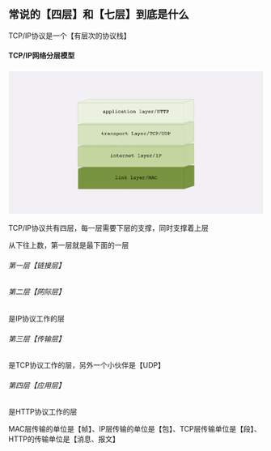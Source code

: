 ## 常说的【四层】和【七层】到底是什么

TCP/IP协议是一个【有层次的协议栈】

#### TCP/IP网络分层模型

![image-20220304195220427](https://raw.githubusercontent.com/dashingqi/DQPicBeg/main/202203041952407.png)

TCP/IP协议共有四层，每一层需要下层的支撑，同时支撑着上层

从下往上数，第一层就是最下面的一层

###### 第一层【链接层】

###### 第二层【网际层】

是IP协议工作的层

###### 第三层【传输层】

是TCP协议工作的层，另外一个小伙伴是【UDP】

###### 第四层【应用层】

是HTTP协议工作的层



MAC层传输的单位是【帧】、IP层传输的单位是【包】、TCP层传输单位是【段】、HTTP的传输单位是【消息、报文】

